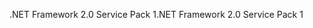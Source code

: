 <span data-ttu-id="b4d90-101">.NET Framework 2.0 Service Pack 1</span><span class="sxs-lookup"><span data-stu-id="b4d90-101">.NET Framework 2.0 Service Pack 1</span></span>
